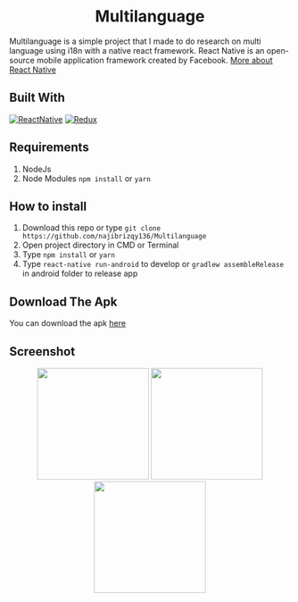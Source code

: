 <h1 align="center">Multilanguage</h1>

<p>
  Multilanguage is a simple project that I made to do research on multi language using i18n with a native react framework.
  React Native is an open-source mobile application framework created by Facebook. <a href="https://facebook.github.io/react-native/">More about React Native</a>
</p>

## Built With
[![ReactNative](https://img.shields.io/badge/ReactNative-v.0.60.5-blue.svg?style=rounded-square)](https://reactnative.dev/docs/getting-started)
[![Redux](https://img.shields.io/badge/Redux-v.4.0.5-green.svg?style=rounded-square)](https://redux.js.org/introduction/getting-started/)

## Requirements
  1. NodeJs
  2. Node Modules `npm install` or `yarn`
  
  ## How to install
  1. Download this repo or type `git clone https://github.com/najibrizqy136/Multilanguage`
  2. Open project directory in CMD or Terminal
  3. Type `npm install` or `yarn`
  4. Type `react-native run-android` to develop or `gradlew assembleRelease` in android folder to release app
  
  ## Download The Apk
  You can download the apk [here](https://drive.google.com/open?id=1tR638GSgIajJABU0m8HBqkYy1lP8roFm)
  
  ## Screenshot
<p align='center'>
  <span>
      <image width="200" src="https://user-images.githubusercontent.com/33283502/79688103-1d724000-8276-11ea-95c4-a8026f6b4b74.jpg" />   
      <image width="200" src="https://user-images.githubusercontent.com/33283502/79688115-324ed380-8276-11ea-8150-0731394fce87.jpg" />
      <image width="200" src="https://user-images.githubusercontent.com/33283502/79688122-3e3a9580-8276-11ea-8a96-77e40f192810.jpg" />
  </span>
</p>
